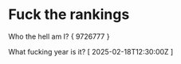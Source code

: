 # Fuck the rankings

Who the hell am I?
{ 9726777 }

What fucking year is it?
[ 2025-02-18T12:30:00Z ]
